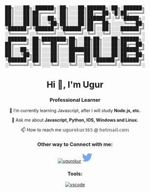 <div align="center">
██╗░░░██╗░██████╗░██╗░░░██╗██████╗░██╗░██████╗
██║░░░██║██╔════╝░██║░░░██║██╔══██╗╚█║██╔════╝
██║░░░██║██║░░██╗░██║░░░██║██████╔╝░╚╝╚█████╗░
██║░░░██║██║░░╚██╗██║░░░██║██╔══██╗░░░░╚═══██╗
╚██████╔╝╚██████╔╝╚██████╔╝██║░░██║░░░██████╔╝
░╚═════╝░░╚═════╝░░╚═════╝░╚═╝░░╚═╝░░░╚═════╝░</div>
<div align="center">
░██████╗░██╗████████╗██╗░░██╗██╗░░░██╗██████╗░
██╔════╝░██║╚══██╔══╝██║░░██║██║░░░██║██╔══██╗
██║░░██╗░██║░░░██║░░░███████║██║░░░██║██████╦╝
██║░░╚██╗██║░░░██║░░░██╔══██║██║░░░██║██╔══██╗
╚██████╔╝██║░░░██║░░░██║░░██║╚██████╔╝██████╦╝
░╚═════╝░╚═╝░░░╚═╝░░░╚═╝░░╚═╝░╚═════╝░╚═════╝░</div>
<h1 align="center">Hi 👋, I'm Ugur</h1>
<h3 align="center">Professional Learner</h3>



<div align="center">

🌱 I’m currently learning Javascript, after i will study **Node.js, etc.**

💬 Ask me about **Javascript, Python, IOS, Windows and Linux.**

📫 How to reach me 𝕦𝕘𝕦𝕣𝕠𝕜𝕦𝕣𝟛𝟞𝟝 @ 𝕙𝕠𝕥𝕞𝕒𝕚𝕝.𝕔𝕠𝕞
  </div>



<h3 align="center">Other way to Connect with me:</h3>
<p align="center">
<a href="https://www.linkedin.com/in/ugurokur/" target="blank"><img align="center" src="https://velanovascular.com/wp-content/uploads/2020/06/LinkedIn.png" alt="ugurokur" height="30" width="30" /></a>
  <a href="https://twitter.com/murderuo" rel="follow"><img src="https://raw.githubusercontent.com/tusharsadhwani/tusharsadhwani/master/icons/twitter.svg" height="32" width="32" style="max-width: 100%;"></a>

</p>
<h3 align="center">Tools:</h3>
<p align="center">
<a href="https://code.visualstudio.com/" target="_blank"> <img src="https://upload.wikimedia.org/wikipedia/commons/thumb/9/9a/Visual_Studio_Code_1.35_icon.svg/1024px-Visual_Studio_Code_1.35_icon.svg.png" alt="vscode" width="30" height="30"/> </a>
</p>
